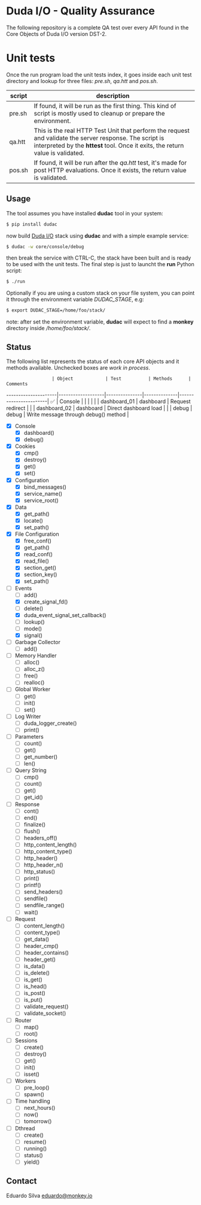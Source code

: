 # Duda I/O - Quality Assurance

The following repository is a complete QA test over every API found in the Core Objects of Duda I/O version DST-2.

# Unit tests

Once the run program load the unit tests index, it goes inside each unit test directory and lookup for three files: _pre.sh_, _qa.htt_ and _pos.sh_.

  script | description
---------|-----------
pre.sh   | If found, it will be run as the first thing. This kind of script is mostly used to cleanup or prepare the environment.
qa.htt   | This is the real HTTP Test Unit that perform the request and validate the server response. The script is interpreted by the __httest__ tool. Once it exits, the return value is validated.
pos.sh   | If found, it will be run after the _qa.htt_ test, it's made for post HTTP evaluations. Once it exists, the return value is validated.

## Usage

The tool assumes you have installed __dudac__ tool in your system:

```bash
$ pip install dudac
```

now build [Duda I/O](http://duda.io) stack using __dudac__ and with a simple example
service:

```bash
$ dudac -w core/console/debug
```

then break the service with CTRL-C, the stack have been built and is ready to be used with
the unit tests. The final step is just to launcht the __run__ Python script:

```bash
$ ./run
```
Optionally if you are using a custom stack on your file system, you can point it through the environment variable _DUDAC\_STAGE_, e.g:

```bash
$ export DUDAC_STAGE=/home/foo/stack/
```

note: after set the environment variable, __dudac__ will expect to find a __monkey__ directory
inside _/home/foo/stack/_.

## Status

The following list represents the status of each core API objects and it methods available. Unchecked boxes are _work in process_.

                     | Object            | Test          | Methods      | Comments
---------------------|-------------------|---------------|--------------|-----------------------|
 :white_check_mark:  | Console           |               |              |                       |
                     |                   | dashboard_01  | dashboard    | Request redirect      |
                     |                   | dashboard_02  | dashboard    | Direct dashboard load |
                     |                   | debug         | debug        | Write message through debug() method |


- [x] Console
  - [x] dashboard()
  - [x] debug()
- [x] Cookies
  - [x] cmp()
  - [x] destroy()
  - [x] get()
  - [x] set()
- [x] Configuration
  - [x] bind_messages()
  - [x] service_name()
  - [x] service_root()
- [x] Data
  - [x] get_path()
  - [x] locate()
  - [x] set_path()
- [x] File Configuration
  - [x] free_conf()
  - [x] get_path()
  - [x] read_conf()
  - [x] read_file()
  - [x] section_get()
  - [x] section_key()
  - [x] set_path()
- [ ] Events
  - [ ] add()
  - [x] create_signal_fd()
  - [ ] delete()
  - [x] duda_event_signal_set_callback()
  - [ ] lookup()
  - [ ] mode()
  - [x] signal()
- [ ] Garbage Collector
  - [ ] add()
- [ ] Memory Handler
  - [ ] alloc()
  - [ ] alloc_z()
  - [ ] free()
  - [ ] realloc()
- [ ] Global Worker
  - [ ] get()
  - [ ] init()
  - [ ] set()
- [ ] Log Writer
  - [ ] duda_logger_create()
  - [ ] print()
- [ ] Parameters
  - [ ] count()
  - [ ] get()
  - [ ] get_number()
  - [ ] len()
- [ ] Query String
  - [ ] cmp()
  - [ ] count()
  - [ ] get()
  - [ ] get_id()
- [ ] Response
  - [ ] cont()
  - [ ] end()
  - [ ] finalize()
  - [ ] flush()
  - [ ] headers_off()
  - [ ] http_content_length()
  - [ ] http_content_type()
  - [ ] http_header()
  - [ ] http_header_n()
  - [ ] http_status()
  - [ ] print()
  - [ ] printf()
  - [ ] send_headers()
  - [ ] sendfile()
  - [ ] sendfile_range()
  - [ ] wait()
- [ ] Request
  - [ ] content_length()
  - [ ] content_type()
  - [ ] get_data()
  - [ ] header_cmp()
  - [ ] header_contains()
  - [ ] header_get()
  - [ ] is_data()
  - [ ] is_delete()
  - [ ] is_get()
  - [ ] is_head()
  - [ ] is_post()
  - [ ] is_put()
  - [ ] validate_request()
  - [ ] validate_socket()
- [ ] Router
  - [ ] map()
  - [ ] root()
- [ ] Sessions
  - [ ] create()
  - [ ] destroy()
  - [ ] get()
  - [ ] init()
  - [ ] isset()
- [ ] Workers
  - [ ] pre_loop()
  - [ ] spawn()
- [ ] Time handling
  - [ ] next_hours()
  - [ ] now()
  - [ ] tomorrow()
- [ ] Dthread
  - [ ] create()
  - [ ] resume()
  - [ ] running()
  - [ ] status()
  - [ ] yield()

## Contact

Eduardo Silva <eduardo@monkey.io>
